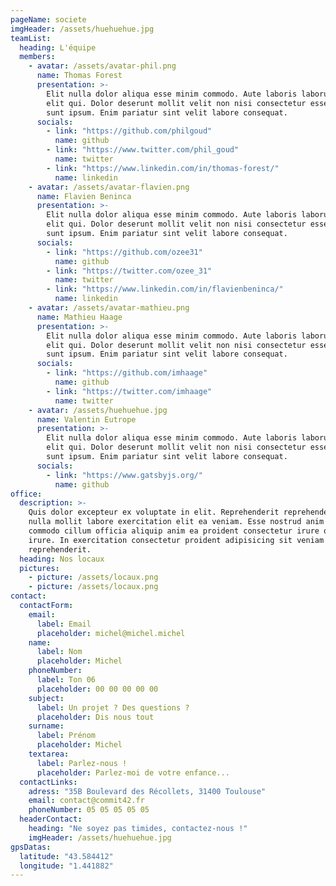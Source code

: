 ```yaml
---
pageName: societe
imgHeader: /assets/huehuehue.jpg
teamList:
  heading: L'équipe
  members:
    - avatar: /assets/avatar-phil.png
      name: Thomas Forest
      presentation: >-
        Elit nulla dolor aliqua esse minim commodo. Aute laboris laborum irure
        elit qui. Dolor deserunt mollit velit non nisi consectetur esse magna ut
        sunt ipsum. Enim pariatur sint velit labore consequat.
      socials:
        - link: "https://github.com/philgoud"
          name: github
        - link: "https://www.twitter.com/phil_goud"
          name: twitter
        - link: "https://www.linkedin.com/in/thomas-forest/"
          name: linkedin
    - avatar: /assets/avatar-flavien.png
      name: Flavien Beninca
      presentation: >-
        Elit nulla dolor aliqua esse minim commodo. Aute laboris laborum irure
        elit qui. Dolor deserunt mollit velit non nisi consectetur esse magna ut
        sunt ipsum. Enim pariatur sint velit labore consequat.
      socials:
        - link: "https://github.com/ozee31"
          name: github
        - link: "https://twitter.com/ozee_31"
          name: twitter
        - link: "https://www.linkedin.com/in/flavienbeninca/"
          name: linkedin
    - avatar: /assets/avatar-mathieu.png
      name: Mathieu Haage
      presentation: >-
        Elit nulla dolor aliqua esse minim commodo. Aute laboris laborum irure
        elit qui. Dolor deserunt mollit velit non nisi consectetur esse magna ut
        sunt ipsum. Enim pariatur sint velit labore consequat.
      socials:
        - link: "https://github.com/imhaage"
          name: github
        - link: "https://twitter.com/imhaage"
          name: twitter
    - avatar: /assets/huehuehue.jpg
      name: Valentin Eutrope
      presentation: >-
        Elit nulla dolor aliqua esse minim commodo. Aute laboris laborum irure
        elit qui. Dolor deserunt mollit velit non nisi consectetur esse magna ut
        sunt ipsum. Enim pariatur sint velit labore consequat.
      socials:
        - link: "https://www.gatsbyjs.org/"
          name: github
office:
  description: >-
    Quis dolor excepteur ex voluptate in elit. Reprehenderit reprehenderit non
    nulla mollit labore exercitation elit ea veniam. Esse nostrud anim laboris
    commodo cillum officia aliquip anim ea proident consectetur irure officia
    irure. In exercitation consectetur proident adipisicing sit veniam magna non
    reprehenderit.
  heading: Nos locaux
  pictures:
    - picture: /assets/locaux.png
    - picture: /assets/locaux.png
contact:
  contactForm:
    email:
      label: Email
      placeholder: michel@michel.michel
    name:
      label: Nom
      placeholder: Michel
    phoneNumber:
      label: Ton 06
      placeholder: 00 00 00 00 00
    subject:
      label: Un projet ? Des questions ?
      placeholder: Dis nous tout
    surname:
      label: Prénom
      placeholder: Michel
    textarea:
      label: Parlez-nous !
      placeholder: Parlez-moi de votre enfance...
  contactLinks:
    adress: "35B Boulevard des Récollets, 31400 Toulouse"
    email: contact@commit42.fr
    phoneNumber: 05 05 05 05 05
  headerContact:
    heading: "Ne soyez pas timides, contactez-nous !"
    imgHeader: /assets/huehuehue.jpg
gpsDatas:
  latitude: "43.584412"
  longitude: "1.441882"
---
```

